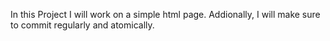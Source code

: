 In this Project I will work on a simple html page. Addionally, I will make sure to commit
regularly and atomically.
